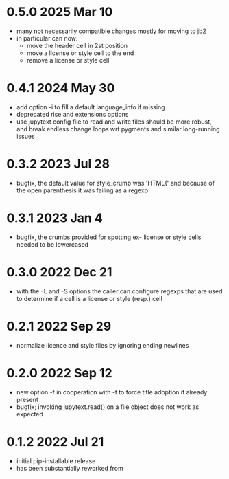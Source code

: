 # 0.5.0 2025 Mar 10

* many not necessarily compatible changes mostly for moving to jb2
* in particular can now:
  * move the header cell in 2st position
  * move a license or style cell to the end
  * remove a license or style cell

# 0.4.1 2024 May 30

* add option -i to fill a default language_info if missing
* deprecated rise and extensions options
* use jupytext config file to read and write files
  should be more robust, and break endless change loops wrt
  pygments and similar long-running issues

# 0.3.2 2023 Jul 28

* bugfix, the default value for style_crumb was 'HTML(' and because
  of the open parenthesis it was failing as a regexp

# 0.3.1 2023 Jan 4

* bugfix, the crumbs provided for spotting ex- license or style cells needed
  to be lowercased

# 0.3.0 2022 Dec 21

* with the -L and -S options the caller can configure regexps that are used to
  determine if a cell is a license or style (resp.) cell

# 0.2.1 2022 Sep 29

* normalize licence and style files by ignoring ending newlines

# 0.2.0 2022 Sep 12

* new option -f in cooperation with -t
  to force title adoption if already present
* bugfix; invoking jupytext.read() on a file object
  does not work as expected

# 0.1.2 2022 Jul 21

* initial pip-installable release
* has been substantially reworked from
